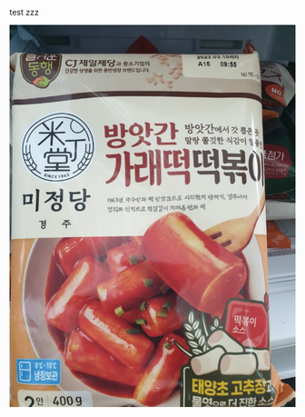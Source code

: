 test
zzz

![image](https://github.com/bloodstrawberry/auto-test/raw/main/KakaoTalk_20230212_143204341_01.jpg)
